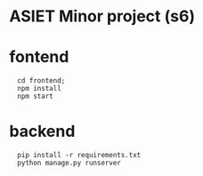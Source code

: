 # ASIET Minor project (s6)

# fontend
```
  cd frontend;
  npm install
  npm start
```

# backend
```
  pip install -r requirements.txt
  python manage.py runserver
```

